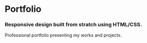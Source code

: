 # Portfolio
### Responsive design built from stratch using HTML/CSS.

Professional portfolio presenting my works and projects.
